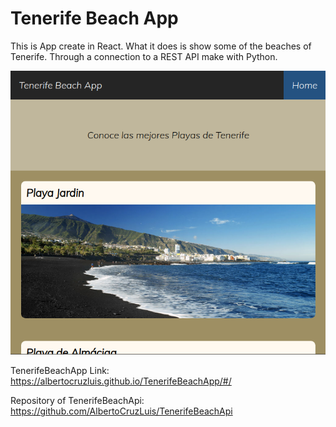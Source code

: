 # Tenerife Beach App

This is App create in React.
What it does is show some of the beaches of Tenerife. Through a connection to a REST API make with Python.

![](doc/TenerifeBeachApp.png)

TenerifeBeachApp Link: https://albertocruzluis.github.io/TenerifeBeachApp/#/

Repository of TenerifeBeachApi: https://github.com/AlbertoCruzLuis/TenerifeBeachApi